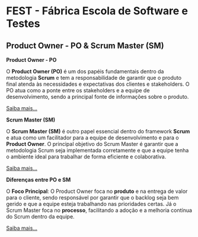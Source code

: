 # FEST - Fábrica Escola de Software e Testes

## Product Owner - PO & Scrum Master (SM)

**Product Owner - PO**

O **Product Owner (PO)** é um dos papéis fundamentais dentro da metodologia **Scrum** e tem a responsabilidade de garantir que o produto final atenda às necessidades e expectativas dos clientes e stakeholders. O PO atua como a ponte entre os stakeholders e a equipe de desenvolvimento, sendo a principal fonte de informações sobre o produto.

[Saiba mais...](./docs/po.md)

**Scrum Master (SM)**

O **Scrum Master (SM)** é outro papel essencial dentro do framework **Scrum** e atua como um facilitador para a equipe de desenvolvimento e para o **Product Owner**. O principal objetivo do Scrum Master é garantir que a metodologia Scrum seja implementada corretamente e que a equipe tenha o ambiente ideal para trabalhar de forma eficiente e colaborativa.

[Saiba mais...](./docs/sm.md)

**Diferenças entre PO e SM**

O **Foco Principal**: O Product Owner foca no **produto** e na entrega de valor para o cliente, sendo responsável por garantir que o backlog seja bem gerido e que a equipe esteja trabalhando nas prioridades certas. Já o Scrum Master foca no **processo**, facilitando a adoção e a melhoria contínua do Scrum dentro da equipe.

[Saiba mais...](./docs/diferenca.md)

